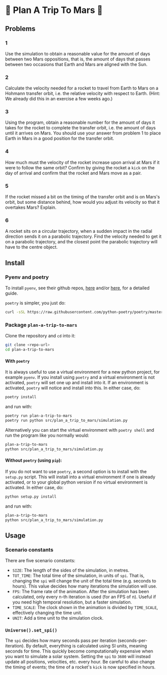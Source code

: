 # :rocket: Plan A Trip To Mars :rocket:

## Problems

### 1

Use the simulation to obtain a reasonable value for the amount of days between two Mars
oppositions, that is, the amount of days that passes between two occasions that Earth and
Mars are aligned with the Sun.

### 2

Calculate the velocity needed for a rocket to travel from Earth to Mars on a Hohmann
transfer orbit, i.e. the relative velocity with respect to Earth. (Hint: We already did
this in an exercise a few weeks ago.)

### 3

Using the program, obtain a reasonable number for the amount of days it takes for the
rocket to complete the transfer orbit, i.e. the amount of days until it arrives on Mars.
You should use your answer from problem 1 to place Earth in Mars in a good position for
the transfer orbit.

### 4

How much must the velocity of the rocket increase upon arrival at Mars if it were to
follow the same orbit? Confirm by giving the rocket a `kick` on the day of arrival and
confirm that the rocket and Mars move as a pair.

### 5

If the rocket missed a bit on the timing of the transfer orbit and is on Mars's orbit, but
some distance behind, how would you adjust its velocity so that it overtakes Mars?
Explain.

### 6

A rocket sits on a circular trajectory, when a sudden impact in the radial direction sends
it on a parabolic trajectory. Find the velocity needed to get it on a parabolic
trajectory, and the closest point the parabolic trajectory will have to the centre object.

## Install

### Pyenv and poetry

To install `pyenv`, see their github repos,
[here](https://github.com/pyenv/pyenv#installation) and/or
[here](https://github.com/pyenv/pyenv-installer), for a detailed guide.

`poetry` is simpler, you just do:

```sh
curl -sSL https://raw.githubusercontent.com/python-poetry/poetry/master/install-poetry.py | python -
```

### Package `plan-a-trip-to-mars`

Clone the repository and `cd` into it:

```sh
git clone <repo-url>
cd plan-a-trip-to-mars
```

#### With `poetry`

It is always useful to use a virtual environment for a new python project, for example
`pyenv`. If you install using `poetry` and a virtual environment is not activated,
`poetry` will set one up and install into it. If an environment is activated, `poetry`
will notice and install into this. In either case, do:

```sh
poetry install
```

and run with:

```sh
poetry run plan-a-trip-to-mars
poetry run python src/plan_a_trip_to_mars/simulation.py
```

Alternatively you can start the virtual environment with `poetry shell` and run the
program like you normally would:

```sh
plan-a-trip-to-mars
python src/plan_a_trip_to_mars/simulation.py
```

#### Without `poetry` (using `pip`):

If you do not want to use `poetry`, a second option is to install with the `setup.py`
script. This will install into a virtual environment if one is already activated, or to
your global python version if no virtual environment is activated. In either case, do:

```sh
python setup.py install
```

and run with:

```sh
plan-a-trip-to-mars
python src/plan_a_trip_to_mars/simulation.py
```

## Usage

### Scenario constants

There are five scenario constants:

-   `SIZE`: The length of the sides of the simulation, in metres.
-   `TOT_TIME`: The total time of the simulation, in units of `spi`. That is, changing
    the `spi` will change the unit of the total time (e.g. seconds to hours). This value
    decides how many iterations the simulation will use.
-   `FPS`: The frame rate of the animation. After the simulation has been calculated,
    only every n-th iteration is used (for an FPS of n). Useful if you need high temporal
    resolution, but a faster simulation.
-   `TIME_SCALE`: The clock shown in the animation is divided by `TIME_SCALE`,
    effectively changing the time unit.
-   `UNIT`: Add a time unit to the simulation clock.

### `Universe().set_spi()`

The `spi` decides how many seconds pass per iteration (seconds-per-iteration). By default,
everything is calculated using SI units, meaning seconds for time. This quickly become
computationally expensive when you want to simulate a solar system. Setting the `spi` to
`3600` will instead update all positions, velocities, etc. every hour. Be careful to also
change the timing of events; the time of a rocket's `kick` is now specified in hours.

